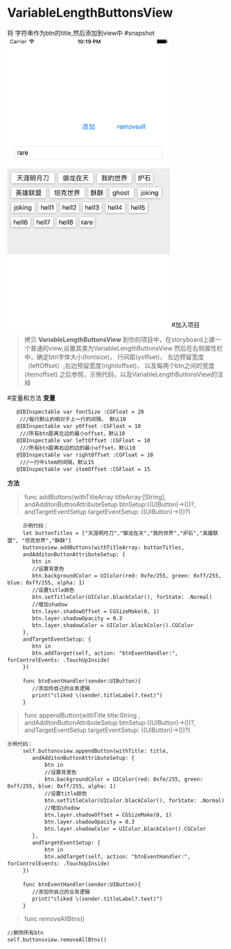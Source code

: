 # VariableLengthButtonsView
将 字符串作为btn的title,然后添加到view中
#snapshot
![snapshot.png](https://github.com/xing-ou/VariableLengthButtonsView/blob/master/snapshot.png)
#加入项目
>拷贝 **VariableLengthButtonsView** 到你的项目中，在storyboard上建一个普通的view,设置其类为VariableLengthButtonsView
>然后在右侧属性栏中，确定btn字体大小(fontsize)， 行间距(yoffset)， 左边预留宽度（leftOffset）,右边预留宽度(righitoffset)，
>以及每两个btn之间的宽度(itemoffset)
>之后参照，示例代码，以及VariableLengthButtonsView的注释


#变量和方法
**变量**
```
   @IBInspectable var fontSize :CGFloat = 20
    ///每行默认的相对于上一行的间隔， 默认10
   @IBInspectable var yOffset :CGFloat = 10
    ///所有btn距离左边的最小offset，默认10
   @IBInspectable var leftOffset :CGFloat = 10
    ///所有btn距离右边的边的最小offset，默认10
   @IBInspectable var rightOffset :CGFloat = 10
    ///一行中item的间隔，默认15
   @IBInspectable var itemOffset :CGFloat = 15

```
**方法**

> func addButtons(withTitleArray titleArray:[String],
>                 andAdditonButtonAttributeSetup btnSetup:((UIButton)->())?,
>                 andTargetEventSetup targetEventSetup: ((UIButton)->())?)


```
     示例代码：
     let buttonTitles = ["天涯明月刀","御龙在天","我的世界","炉石","英雄联盟", "坦克世界","酥酥"]
     buttonsview.addButtons(withTitleArray: buttonTitles,
     andAdditonButtonAttributeSetup: {
        btn in
        //设置背景色
        btn.backgroundColor = UIColor(red: 0xfe/255, green: 0xff/255, blue: 0xff/255, alpha: 1)
        //设置title颜色
        btn.setTitleColor(UIColor.blackColor(), forState: .Normal)
        //增加shadow
        btn.layer.shadowOffset = CGSizeMake(0, 1)
        btn.layer.shadowOpacity = 0.3
        btn.layer.shadowColor = UIColor.blackColor().CGColor
     },
     andTargetEventSetup: {
        btn in
        btn.addTarget(self, action: "btnEventHandler:", forControlEvents: .TouchUpInside)
     })
     
     func btnEventHandler(sender:UIButton){
        //添加你自己的业务逻辑
        print("cliked \(sender.titleLabel?.text)")
     }
```


> func appendButton(withTitle title:String ,
>                   andAdditonButtonAttributeSetup btnSetup:((UIButton)->())?,
>                   andTargetEventSetup targetEventSetup: ((UIButton)->())?)



```
示例代码：
     self.buttonsview.appendButton(withTitle: title, 
        andAdditonButtonAttributeSetup: {
            btn in
            //设置背景色
            btn.backgroundColor = UIColor(red: 0xfe/255, green: 0xff/255, blue: 0xff/255, alpha: 1)
            //设置title颜色
            btn.setTitleColor(UIColor.blackColor(), forState: .Normal)
            //增加shadow
            btn.layer.shadowOffset = CGSizeMake(0, 1)
            btn.layer.shadowOpacity = 0.3
            btn.layer.shadowColor = UIColor.blackColor().CGColor
        },
        andTargetEventSetup: {
            btn in
            btn.addTarget(self, action: "btnEventHandler:", forControlEvents: .TouchUpInside)
     })

     func btnEventHandler(sender:UIButton){
        //添加你自己的业务逻辑
        print("cliked \(sender.titleLabel?.text)")
     }
```



>  func removeAllBtns()

```
//删除所有btn
self.buttonsview.removeAllBtns()
```

